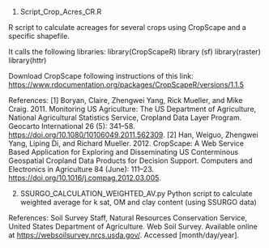 1. Script_Crop_Acres_CR.R

R script to calculate acreages for several crops using CropScape and a specific shapefile. 

It calls the following libraries:
library(CropScapeR)
library (sf)
library(raster)
library(httr)

Download CropScape following instructions of this link: https://www.rdocumentation.org/packages/CropScapeR/versions/1.1.5

References: 
[1] Boryan, Claire, Zhengwei Yang, Rick Mueller, and Mike Craig. 2011. Monitoring US Agriculture: The US Department of Agriculture, National Agricultural Statistics Service, Cropland Data Layer Program. Geocarto International 26 (5): 341–58. https://doi.org/10.1080/10106049.2011.562309.
[2] Han, Weiguo, Zhengwei Yang, Liping Di, and Richard Mueller. 2012. CropScape: A Web Service Based Application for Exploring and Disseminating US Conterminous Geospatial Cropland Data Products for Decision Support. Computers and Electronics in Agriculture 84 (June): 111–23. https://doi.org/10.1016/j.compag.2012.03.005.

2. SSURGO_CALCULATION_WEIGHTED_AV.py
Python script to calculate weighted average for k sat, OM and clay content (using SSURGO data)

References:
Soil Survey Staff, Natural Resources Conservation Service, United States Department of Agriculture. Web Soil Survey. Available online at https://websoilsurvey.nrcs.usda.gov/. Accessed [month/day/year].
